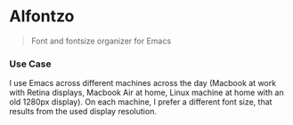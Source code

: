 # Alfontzo
> Font and fontsize organizer for Emacs


### Use Case
I use Emacs across different machines across the day
(Macbook at work with Retina displays, Macbook Air at home,
Linux machine at home with an old 1280px display). On each
machine, I prefer a different font size, that results from
the used display resolution.
